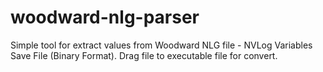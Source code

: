 # woodward-nlg-parser
Simple tool for extract values from Woodward NLG file - NVLog Variables Save File (Binary Format).
Drag file to executable file for convert.